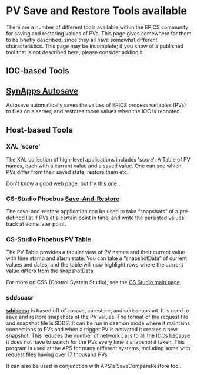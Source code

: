 # PV Save and Restore Tools available


There are a number of different tools available within the EPICS community for saving and restoring values of PVs. This page gives somewhere for them to be briefly described, since they all have somewhat different characteristics. This page may be incomplete; if you know of a published tool that is not described here, please consider adding it

## IOC-based Tools

## [SynApps Autosave](https://epics.anl.gov/bcda/synApps/autosave/autosave.html)

Autosave automatically saves the values of EPICS process variables (PVs) to files on a server, and restores those values when the IOC is rebooted.


## Host-based Tools

### XAL 'score'

The XAL collection of high-level applications includes 'score': A Table of PV names, each with a current value and a saved value. One can see which PVs differ from their saved state, restore them etc.

Don't know a good web page, but try [this one](https://openxal.github.io/) .

### CS-Studio Phoebus [Save-And-Restore](`inv:phoebus:app/save-and-restore/app/doc/index``)

The save-and-restore application can be used to take “snapshots” of a pre-defined list if PVs at a certain point in time, and write the persisted values back at some later point.

### CS-Studio Phoebus [PV Table](`inv:phoebus:app/pvtable/doc/index``)

The PV Table provides a tabular view of PV names and their current value with time stamp and alarm state.
You can take a “snapshotData” of current values and dates, and the table will now highlight rows where the current value differs from the snapshotData.

For more on CSS (Control System Studio), see the [CS Studio main page](https://controlsystemstudio.org).

### sddscasr

[**sddscasr**](https://ops.aps.anl.gov/manuals/EPICStoolkit/EPICStoolkit.html) is based off of casave, carestore, and sddssnapshot. It is used to save and restore snapshots of the PV values. The format of the request file and snapshot file is SDDS. It can be run in daemon mode where it maintains connections to PVs and when a trigger PV is activated it creates a new snapshot. This reduces the number of network calls to all the IOCs because it does not have to search for the PVs every time a snapshot it taken. This program is used at the APS for many different systems, including some with request files having over 17 thousand PVs.

It can also be used in conjunction with APS's SaveCompareRestore tool.
